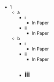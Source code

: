 - 1
	- a
		- i
			- In Paper
		- ii
			- In Paper
	- b
		- i
			- In Paper
		- ii
			- In Paper
		- iii
			- 